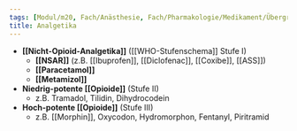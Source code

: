 ```yaml
---
tags: [Modul/m20, Fach/Anästhesie, Fach/Pharmakologie/Medikament/Übergruppe]
title: Analgetika
---
```

- **[[Nicht-Opioid-Analgetika]]** ([[WHO-Stufenschema]] Stufe I)
	- **[[NSAR]]** (z.B. [[Ibuprofen]], [[Diclofenac]], [[Coxibe]], [[ASS]])
	- **[[Paracetamol]]**
	- **[[Metamizol]]**
- **Niedrig-potente [[Opioide]]** (Stufe II)
	- z.B. Tramadol, Tilidin, Dihydrocodein
- **Hoch-potente [[Opioide]]** (Stufe III)
	- z.B. [[Morphin]], Oxycodon, Hydromorphon, Fentanyl, Piritramid